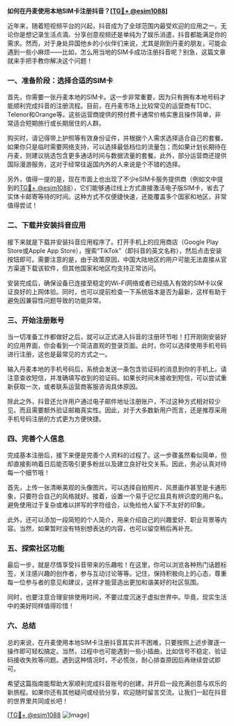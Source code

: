 **如何在丹麦使用本地SIM卡注册抖音？[[TG💪+ @esim1088](https://t.me/s/esim1088)]**

近年来，随着短视频平台的兴起，抖音成为了全球范围内最受欢迎的应用之一。无论你是想记录生活点滴、分享创意视频还是单纯为了娱乐消遣，抖音都能满足你的需求。然而，对于身处异国他乡的小伙伴们来说，尤其是刚到丹麦的朋友，可能会遇到一些小麻烦——比如，怎么用当地的SIM卡成功注册抖音呢？别急，这篇文章就来手把手教你解决这个问题！

### 一、准备阶段：选择合适的SIM卡

首先，你需要一张丹麦本地的SIM卡。这一步非常重要，因为只有拥有本地号码才能顺利完成抖音的注册流程。目前，在丹麦市场上比较常见的运营商有TDC、Telenor和Orange等。这些运营商提供的预付费卡通常价格实惠且操作简单，非常适合短期旅行或长期居住的人群。

购买时，请记得带上护照等有效身份证件，并根据个人需求选择适合自己的套餐。如果你只是临时需要网络支持，可以选择最低档位的流量包；而如果计划长期待在丹麦，则建议挑选包含更多通话时间与数据流量的套餐。此外，部分运营商还提供国际漫游服务，这对于经常往返国内外的人来说是个不错的选择。

另外，值得一提的是，现在市面上也出现了不少eSIM卡服务提供商（例如文中提到的[TG💪+ @esim1088](https://t.me/s/esim1088)），它们能够通过线上方式直接激活电子版SIM卡，省去了实体卡邮寄等待的时间。这种方式不仅便捷快速，还能覆盖多个国家和地区，非常值得尝试！

### 二、下载并安装抖音应用

接下来就是下载并安装抖音应用程序了。打开手机上的应用商店（Google Play Store或Apple App Store），搜索“TikTok”（即抖音的英文名称），然后点击安装按钮即可。需要注意的是，由于政策原因，中国大陆地区的用户可能无法直接从官方渠道下载该软件，但其他国家和地区均支持正常访问。

安装完成后，确保设备已连接至稳定的Wi-Fi网络或者已经插入有效的SIM卡以保证良好的上网体验。同时，也可以提前检查一下系统版本是否为最新，这样有助于避免因兼容性问题导致的功能异常。

### 三、开始注册账号

当一切准备工作都做好之后，就可以正式进入抖音的注册环节啦！打开刚刚安装好的应用界面，你会看到一个简洁直观的登录页面。此时，你可以选择使用手机号码进行注册，这也是最常见的方式之一。

输入丹麦本地的手机号码后，系统会发送一条包含验证码的消息到你的手机上。请注意查收短信，并准确填写收到的验证码。如果长时间未接收到短信，可以尝试重新获取一次，或者联系运营商客服咨询具体原因。

除此之外，抖音还允许用户通过电子邮件地址注册账户，不过这种方式相对较少见，而且需要额外验证邮箱真实性。因此，对于大多数新用户而言，还是推荐采用手机号码注册的方式更为方便快捷。

### 四、完善个人信息

完成基本注册后，接下来便是完善个人资料的过程了。这一步骤虽然看似简单，但却直接影响着日后能否吸引更多粉丝以及建立良好社交关系。因此，务必认真对待每一个细节哦！

首先，上传一张清晰美观的头像图片。可以选择自拍照片、风景画作甚至是卡通形象，只要符合自己的风格就好。接着，设置一个易于记忆且具有辨识度的用户名。避免使用过于复杂或难以拼写的字符组合，以免给他人留下不友好的印象。

此外，还可以添加一段简短的个人简介，用来介绍自己的兴趣爱好、职业背景等内容。当然，如果暂时没有特别想表达的内容，也可以留空稍后再补充。

### 五、探索社区功能

最后一步，就是尽情享受抖音带来的乐趣啦！在这里，你可以浏览各种热门话题标签，关注感兴趣的创作者，参与互动讨论等等。记住，保持积极向上的心态，尊重每一位参与者的意见和建议，这样才能营造出更加和谐美好的社区氛围。

同时，也要注意合理安排使用时间，不要过度沉迷于虚拟世界中。毕竟，现实生活中的美好同样值得珍惜！

### 六、总结

总的来说，在丹麦使用本地SIM卡注册抖音其实并不困难，只要按照上述步骤逐一操作即可轻松搞定。当然，过程中也可能遇到一些小插曲，比如信号不稳定、验证码接收失败等问题。遇到这种情况时，不必慌张，耐心排查原因后再继续尝试即可。

希望这篇指南能帮助大家顺利完成抖音账号的创建，并开启一段充满创意与欢乐的新旅程。如果你还有其他疑问或经验分享，欢迎随时留言交流。让我们一起在抖音的世界里共同成长吧！

[[TG💪+ @esim1088](https://t.me/s/esim1088) ![Image](https://i.postimg.cc/4NQfJmqS/Snipaste-2025-05-13-00-14-12.png)]